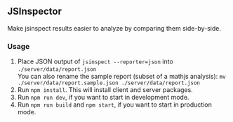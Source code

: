 ## JSInspector

Make jsinspect results easier to analyze by comparing them side-by-side.

### Usage

1. Place JSON output of `jsinspect --reporter=json` into `./server/data/report.json`  
   You can also rename the sample report (subset of a mathjs analysis): `mv ./server/data/report.sample.json ./server/data/report.json`
2. Run `npm install`. This will install client and server packages.
3. Run `npm run dev`, if you want to start in development mode.
4. Run `npm run build` and `npm start`, if you want to start in production mode.
